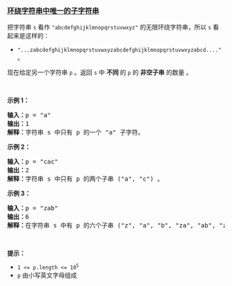 ### [环绕字符串中唯一的子字符串](https://leetcode-cn.com/problems/unique-substrings-in-wraparound-string)

<p>把字符串 <code>s</code> 看作 <code>"abcdefghijklmnopqrstuvwxyz"</code>&nbsp;的无限环绕字符串，所以&nbsp;<code>s</code> 看起来是这样的：</p>

<ul>
	<li><code>"...zabcdefghijklmnopqrstuvwxyzabcdefghijklmnopqrstuvwxyzabcd...."</code> 。</li>
</ul>

<p>现在给定另一个字符串 <code>p</code> 。返回&nbsp;<code>s</code> 中 <strong>不同 </strong>的 <code>p</code> 的 <strong>非空子串</strong>&nbsp;的数量&nbsp;。&nbsp;</p>

<p>&nbsp;</p>

<p><strong>示例&nbsp;1：</strong></p>

<pre>
<strong>输入：</strong>p = "a"
<strong>输出：</strong>1
<strong>解释：</strong>字符串 s 中只有 p 的一个 "a" 子字符。
</pre>

<p><strong>示例 2：</strong></p>

<pre>
<strong>输入：</strong>p = "cac"
<strong>输出：</strong>2
<strong>解释：</strong>字符串 s 中只有 p 的两个子串 ("a", "c") 。
</pre>

<p><strong>示例 3：</strong></p>

<pre>
<strong>输入：</strong>p = "zab"
<strong>输出：</strong>6
<strong>解释：</strong>在字符串 s 中有 p 的六个子串 ("z", "a", "b", "za", "ab", "zab") 。
</pre>

<p>&nbsp;</p>

<p><strong>提示：</strong></p>

<ul>
	<li><code>1 &lt;= p.length &lt;= 10<sup>5</sup></code></li>
	<li><code>p</code>&nbsp;由小写英文字母组成</li>
</ul>
